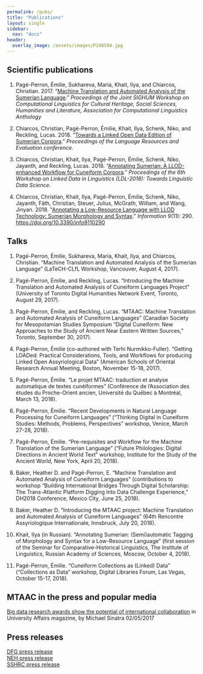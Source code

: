 ```yaml
---
permalink: /pubs/
title: "Publications"
layout: single
sidebar:
  nav: "docs"
header:
  overlay_image: /assets/images/P248594.jpg
---
```


## Scientific publications
1. Pagé-Perron, Émilie, Sukhareva, Maria, Khait, Ilya, and Chiarcos, Christian. 2017. “[Machine Translation and Automated Analysis of the Sumerian Language](http://www.aclweb.org/anthology/W/W17/W17-2202.pdf).” <em>Proceedings of the Joint SIGHUM Workshop on Computational Linguistics for Cultural Heritage, Social Sciences, Humanities and Literature, Association for Computational Linguistics Anthology</em>

2. Chiarcos, Christian, Pagé-Perron, Émilie, Khait, Ilya, Schenk, Niko, and Reckling, Lucas. 2018. “[Towards a Linked Open Data Edition of Sumerian Corpora](http://www.lrec-conf.org/proceedings/lrec2018/pdf/862.pdf).” <em>Proceedings of the Language Resources and Evaluation conference</em>. 

3. Chiarcos, Christian, Khait, Ilya, Pagé-Perron, Émilie, Schenk, Niko, Jayanth, and Reckling, Lucas. 2018. “[Annotating Sumerian: A LLOD-enhanced Workflow for Cuneiform Corpora](http://lrec-conf.org/workshops/lrec2018/W23/pdf/12_W23.pdf).” <em>Proceedings of the 6th Workshop on Linked Data in Linguistics (LDL-2018): Towards Linguistic Data Science</em>.

4. Chiarcos, Christian, Khait, Ilya, Pagé-Perron, Émilie, Schenk, Niko, Jayanth, Fäth, Christian, Steuer, Julius, McGrath, William, and Wang, Jinyan. 2018. "[Annotating a Low-Resource Language with LLOD Technology: Sumerian Morphology and Syntax](https://doi.org/10.3390/info9110290)." <em>Information</em> 9(11): 290. https://doi.org/10.3390/info9110290


## Talks
1. Pagé-Perron, Émilie, Sukhareva, Maria, Khait, Ilya, and Chiarcos, Christian. “Machine Translation and Automated Analysis of the Sumerian Language” (LaTeCH-CLfL Workshop, Vancouver, August 4, 2017).

2. Pagé-Perron, Émilie, and Reckling, Lucas. “Introducing the Machine Translation and Automated Analysis of Cuneiform Languages Project” (University of Toronto Digital Humanities Network Event, Toronto, August 29, 2017).

3. Pagé-Perron, Émilie, and Reckling, Lucas. “MTAAC: Machine Translation and Automated Analysis of Cuneiform Languages” (Canadian Society for Mesopotamian Studies Symposium “Digital Cuneiform: New Approaches to the Study of Ancient Near Eastern Written Sources,” Toronto, September 30, 2017). 

 4. Pagé-Perron, Émilie (co-authored with Terhi Nurmikko-Fuller). “Getting LOADed: Practical Considerations, Tools, and Workflows for producing Linked Open Assyriological Data” (American Schools of Oriental Research Annual Meeting, Boston, November 15-18, 2017).

5. Pagé-Perron, Émilie. “Le projet MTAAC: traduction et analyse automatique de textes cunéiformes” (Conférence de l’Association des études du Proche-Orient ancien, Université du Québec à Montréal, March 13, 2018).

6. Pagé-Perron, Émilie. “Recent Developments in Natural Language Processing for Cuneiform Languages” (“Thinking Digital in Cuneiform Studies: Methods, Problems, Perspectives” workshop, Venice, March 27-28, 2018).

7. Pagé-Perron, Émilie. “Pre-requisites and Workflow for the Machine Translation of the Sumerian Language” (“Future Philologies: Digital Directions in Ancient World Text” workshop, Institute for the Study of the Ancient World, New York, April 20, 2018).

8. Baker, Heather D. and Pagé-Perron, E. “Machine Translation and Automated Analysis of Cuneiform Languages” (contributions to workshop “Building International Bridges Through Digital Scholarship: The Trans-Atlantic Platform Digging Into Data Challenge Experience,” DH2018 Conference, Mexico City, June 25, 2018).

9. Baker, Heather D. “Introducing the MTAAC project: Machine Translation and Automated Analysis of Cuneiform Languages” (64th Rencontre Assyriologique Internationale, Innsbruck, July 20, 2018).

10. Khait, Ilya (in Russian). “Annotating Sumerian: (Semi)automatic Tagging of Morphology and Syntax for a Low-Resource Language” (first session of the Seminar for  Comparative-Historical Linguistics, The Institute of Linguistics, Russian Academy of Sciences, Moscow, October 4, 2018).

11. Pagé-Perron, Émilie. “Cuneiform Collections as (Linked) Data” (“Collections as Data” workshop, Digital Libraries Forum, Las Vegas, October 15-17, 2018).

## MTAAC in the press and popular media
[Big data research awards show the potential of international collaboration](http://www.universityaffairs.ca/opinion/in-my-opinion/big-data-research-awards-show-potential-international-collaboration/) in University Affairs magazine, by Michael Sinatra 02/05/2017


## Press releases
[DFG press release](http://www.dfg.de/foerderung/info_wissenschaft/2017/info_wissenschaft_17_16/index.html)  
[NEH press release](https://www.neh.gov/news/press-release/diggingintodata)  
[SSHRC press release](http://www.sshrc-crsh.gc.ca/news_room-salle_de_presse/press_releases-communiques/2017/digging_into_data-au_coeur_des_donnees_numeriques-eng.aspx)  
